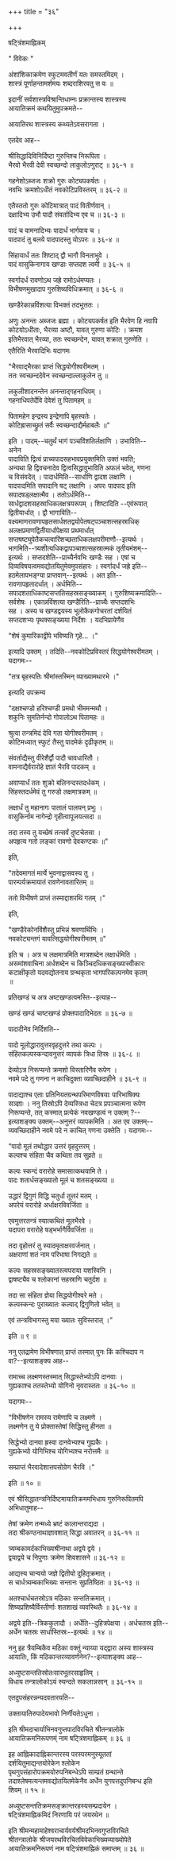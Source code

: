 +++
title = "३६"

+++


षट्त्रिंशमाह्निकम्  


" विवेकः "   

अंशांशिकाक्रमेण स्फुटमवतीर्णं यतः समस्तमिदम् ।  
शास्त्रं पूर्णाहन्तामर्शमयः शब्दराशिरवतु स वः ॥  

इदानीं सर्वशास्त्रविश्रान्तिधाम्नः प्रक्रान्तस्य शास्त्रस्य   
आयातिक्रमं कथयितुमुपक्रमते--  


आयातिरथ शास्त्रस्य कथ्यतेऽवसरागता ।  


एतदेव आह--   


श्रीसिद्धादिविनिर्दिष्टा गुरुभिश्च निरूपिता ।  
भैरवो भैरवी देवी स्वच्छन्दो लाकुलोऽणुराट् ॥ ३६-१ ॥  

गहनेशोऽब्जजः शक्रो गुरुः कोट्यपकर्षतः ।  
नवभिः क्रमशोऽधीतं नवकोटिप्रविस्तरम् ॥ ३६-२ ॥  

एतैस्ततो गुरुः कोटिमात्रात् पादं वितीर्णवान् ।  
दक्षादिभ्य उभौ पादौ संवर्तादिभ्य एव च ॥ ३६-३ ॥  

पादं च वामनादिभ्यः पादार्धं भार्गवाय च ।  
पादपादं तु बलये पादपादस्तु योऽपरः ॥ ३६-४ ॥  

सिंहायार्धं ततः शिष्टाद् द्वौ भागौ विनताभुवे ।  
पादं वासुकिनागाय खण्डाः सप्तदश त्वमी ॥ ३६-५ ॥  

स्वर्गादर्धं रावणोऽथ जह्रे रामोऽर्धमप्यतः ।  
विभीषणमुखादाप गुरुशिष्यविधिक्रमात् ॥ ३६-६ ॥  

खण्डैरेकान्नविंशत्या विभक्तं तदभूत्ततः ।  


अणुः अनन्तः अब्जजः ब्रह्मा । कोट्यपकर्षत इति भैरवेण हि नवापि   
कोटयोऽधीताः, भैरव्या अष्टौ, यावत् गुरुणा कोटिः । क्रमश   
इतिभैरवात् भैरव्या, ततः स्वच्छन्देन, यावत् शक्रात् गुरुणेति ।   
एतैरिति भैरवादिभिः यदागमः  

"भैरवाद्भैरका प्राप्तं सिद्धयोगीश्वरीमतम् ।  
ततः स्वच्छन्ददेवेन स्वच्छन्दाल्लाकुलेन तु ॥  

लकुलीशादनन्तेन अनन्ताद्गहनाधिपम् ।  
गहनाधिपतेर्देवि देवेशं तु पितामहम् ॥  

पितामहेन इन्द्रस्य इन्द्रेणापि बृहस्पतेः ।  
कोटिह्रासाच्छ्रुतं सर्वैः स्वच्छन्दाद्यैर्महाबलैः ॥"   

इति । पादम्--चतुर्थं भागं पञ्चविंशतिर्लक्षाणि । उभाविति--  
अनेन  
पादाविति द्वित्वं प्राच्यपादसहभावप्रयुक्तमिति उक्तं भवति;   
अन्यथा हि द्विवचनादेव द्वित्वसिद्धावुभाविति अफलं भवेत्, गणना   
च विसंवदेत् । पादार्धमिति--सार्धाणि द्वादश लक्षाणि ।   
पादपादमिति सपादानि षट् लक्षाणि । अपरः पादपाद इति   
सपादषड्लक्षात्मैव । ततोऽर्धमिति--  
सार्धद्वादशसहस्राधिकलक्षत्रयरूपम् । शिष्टादिति --एवंरूपात्   
द्वितीयार्धात् । द्वौ भागाविति--  
वक्ष्यमाणरावणापहृतसार्धशतद्वयोपेतषट्पञ्चाशत्सहस्राधिक्  
अलक्षप्रमाणद्वितीयार्धापेक्षया प्रथमार्धात्   
सप्तषष्ट्युपेतैकचत्वारिंशच्छताधिकलक्षपरीमाणौ--इत्यर्थः ।   
भागमिति--त्र्यशीत्यधिकद्वापञ्चाशत्सहस्रात्मकं तृतीयमंशम्--  
इत्यर्थः । सप्तदशेति--प्राच्यैर्नवभिः खण्डैः सह । एषां च   
दिव्यविषयत्वमवद्योतयितुमेवमुपसंहारः । स्वर्गादर्धं जह्रे इति--  
हठमेलापभङ्ग्या प्राप्तवान्--इत्यर्थः । अत इति--  
रावणापहृतादर्धात् । अर्धमिति--  
सपादशताधिकाष्टसप्ततिसहस्रसङ्ख्याकम् । गुरुशिष्यक्रमादिति--  
सर्वशेषः । एकान्नविंशत्या खण्डैरिति--प्राच्यैः सप्तदशभिः   
सह । अस्य च खण्डद्वयस्य भूलोकैकगोचरतां दर्शयितं   
सप्तदशभ्यः पृथक्सङ्ख्यया निर्देशः । यदभिप्रायेणैव  

"शेषं कुमारिकाद्वीपे भविष्यति गृहे… ।"  

इत्यादि उक्तम् । तदिति--नवकोटिप्रविस्तरं सिद्धयोगेश्वरीमतम् ।   
यदागमः--  

"तत्र बृहस्पतिः श्रीमांस्तस्मिन् व्याख्यामथारभे ।"  

इत्यादि उपक्रम्य   

"दक्षश्चण्डो हरिश्चण्डी प्रमथो भीममन्मथौ ।  
शकुनिः सुमतिर्नन्दो गोपालोऽथ पितामहः ॥  

श्रुत्वा तन्त्रमिदं देवि गता योगीश्वरीमतम् ।  
कोटिमध्यात् स्फुटं तैस्तु पादमेकं दृढीकृतम् ॥  

संवर्ताद्यैस्तु वीरेशैर्द्वौ पादौ चावधारितौ ।  
वामनाद्यैर्वरारोहे ज्ञातं भैरवि पादकम् ॥  

अवाप्यार्धं ततः शुक्रो बलिनन्दस्तदर्धकम् ।  
सिंहस्तदर्धमेवं तु गरुडो लक्षमात्रकम् ॥  

लक्षार्धं तु महानागः पातालं पालयन् प्रभुः ।  
वासुकिर्नाम नागेन्द्रो गृहीत्वापूजयत्सदा ॥  

तदा तस्य तु यच्छेषं तत्सर्वं दुष्टचेतसा ।  
अपहृत्य गतो लङ्कां रावणो देवकण्टकः ॥"   

इति,  

"तदेवमागतं मर्त्ये भुवनाद्वासवस्य तु ।  
पारम्पर्यक्रमायातं रावणेनावतारितम् ॥  

ततो विभीषणे प्राप्तं तस्माद्दाशरथिं गतम् ।"   

इति,  

"खण्डैरेकोनविंशैस्तु प्रभिन्नं श्रवणार्थिभिः ।  
नवकोट्यन्तगं यावत्सिद्धयोगीश्वरीमतम् ॥"   

इति च । अत्र च लक्षमात्रमिति मात्रशब्देन लक्षार्धमिति ।   
असमांशवाचिना अर्धशब्देन च किञ्चिदधिकसङ्ख्यास्वीकारः   
कटाक्षीकृतो यदवद्योतनाय ग्रन्थकृता भागपरिकल्पनमेव कृतम्   
॥   

प्रतिखण्डं च अत्र अष्टखण्डत्वमस्ति--इत्याह--  


खण्डं खण्डं चाष्टखण्डं प्रोक्तपादादिभेदतः ॥ ३६-७ ॥  


पादादीनेव निर्दिशति--  


पादो मूलोद्धारावुत्तरवृहदुत्तरे तथा कल्पः ।  
संहितकल्पस्कन्दावनुत्तरं व्यापकं त्रिधा तिस्रः ॥ ३६-८ ॥  

देव्योऽत्र निरूप्यन्ते क्रमशो विस्तारिणैव रूपेण ।  
नवमे पदे तु गणना न काचिदुक्ता व्यवच्छिदाहीने ॥ ३६-९ ॥  


पादाद्याश्च एताः प्रतिनियतग्रन्थपरिमाणविषयाः पारिभाषिक्यः   
सञ्ज्ञाः । ननु तिस्रोऽपि देव्यस्त्रिधा चेदत्र प्रपञ्चात्मना रूपेण   
निरूप्यन्ते, तत् कस्मात् प्रत्येकं नवखण्डत्वं न उक्तम् ?--  
इत्याशङ्क्य उक्तम्--अनुत्तरं व्यापकमिति । अत एव उक्तम्--  
व्यवच्छिदाहीने नवमे पदे न काचित् गणना उक्तेति । यदागमः--  

"पादो मूलं तथोद्धार उत्तरं वृहदुत्तरम् ।  
कल्पश्च संहिता चैव कथिता तव सुव्रते ॥  

कल्पः स्कन्दं वरारोहे समासात्कथयामि ते ।  
पादः शतार्धसङ्ख्यातो मूलं च शतसङ्ख्यया ॥  

उद्धारं द्विगुणं विद्धि चतुर्धा तूत्तरं मतम् ।  
अपरेयं वरारोहे अर्धाक्षरविवर्जिता ॥  

एवमुत्तरतन्त्रं स्यात्कथितं मूलभैरवे ।  
यदापरा वरारोहे षड्भर्भागैर्विवर्जिता ॥  

तदा वृहोत्तरं तु स्यादमृताक्षरवर्जनात् ।  
अक्षराणां शतं नाम परिभाषा निगद्यते ॥  

कल्पः सहस्रसङ्ख्यातस्त्वपराया यशस्विनि ।  
द्वाषष्ट्यैव च श्लोकानां सहस्राणि चतुर्दश ॥  

तदा सा संहिता ज्ञेया सिद्धयोगीश्वरे मते ।  
कल्पस्कन्दः पुराख्यातः कल्पाद् द्विगुणितो भवेत् ॥  

एवं तन्त्रविभागस्तु मया ख्यातः सुविस्तरात् ।"   

इति ॥ ९ ॥  

ननु एतद्रामेण विभीषणात् प्राप्तं तस्मात् पुनः किं कश्चिदाप न   
वा?--इत्याशङ्क्य आह--   


रामाच्च लक्ष्मणस्तस्मात् सिद्धास्तेभ्योऽपि दानवाः ।  
गुह्यकाश्च ततस्तेभ्यो योगिनो नृवरास्ततः ॥ ३६-१० ॥  


यदागमः--   

"विभीषणेन रामस्य रामेणापि च लक्ष्मणे ।  
लक्ष्मणेन तु ये प्रोक्तास्तेषां सिद्धिस्तु हीनता ॥  

सिद्धेभ्यो दानवा ह्रस्वा दानवेभ्यश्च गुह्यकैः ।  
गुह्यकेभ्यो योगिभिश्च योगिभ्यश्च नरोत्तमैः ॥  

सम्प्राप्तं भैरवादेशात्तपसोग्रेण भैरवि ।"   

इति ॥ १० ॥  

एवं श्रीसिद्धातन्त्रनिर्दिष्टमायातिक्रममभिधाय गुरुनिरूपितमपि   
अभिधातुमाह--  


तेषां क्रमेण तन्मध्ये भ्रष्टं कालान्तराद्यदा ।  
तदा श्रीकण्ठनाथाज्ञावशात् सिद्धा अवातरन् ॥ ३६-११ ॥  

त्र्यम्बकामर्दकाभिख्यश्रीनाथा अद्वये द्वये ।  
द्वयाद्वये च निपुणाः क्रमेण शिवशासने ॥ ३६-१२ ॥  

आद्यस्य चान्वयो जज्ञे द्वितीयो दुहितृक्रमात् ।  
स चार्धत्र्यम्बकाभिख्यः सन्तानः सुप्रतिष्ठितः ॥ ३६-१३ ॥  

अतश्चार्धचतस्रोऽत्र मठिकाः सन्ततिक्रमात् ।  
शिष्यप्रशिष्यैर्विस्तीर्णाः शतशाखं व्यवस्थितैः ॥ ३६-१४ ॥  


अद्वये इति--त्रिककुलादौ । अर्धेति--दुहित्रपेक्षया । अर्धचतस्र इति--  
अर्धेन चतस्रः सार्धास्तिस्रः--इत्यर्थः ॥ १४ ॥  

ननु इह त्रैयम्बिकैव मठिका वक्तुं न्याय्या यद्द्वारा अस्य शास्त्रस्य   
आयातिः, किं मठिकान्तरव्यावर्णनेन?--इत्याशङ्क्य आह--  


अध्युष्टसन्ततिस्रोतःसारभूतरसाहृतिम् ।  
विधाय तन्त्रालोकोऽयं स्यन्दते सकलान्नसान् ॥ ३६-१५ ॥  


एतदुपसंहरन्नन्यदवतारयति--  


उक्तायातिरुपादेयभावो निर्णीयतेऽधुना ।  




इति श्रीमदाचार्याभिनवगुप्तपादविरचिते श्रीतन्त्रालोके   
आयातिक्रमनिरूपणम्ं नाम षट्त्रिंशमाह्निकम् ॥ ३६ ॥   



इह आह्निकादाह्निकान्तरस्य परस्परमनुस्यूततां   
दर्शयितुमाद्यन्तयोरेकेन श्लोकेन   
पृथगुपसंहारोपक्रमयोरुपनिबन्धेऽपि साम्प्रतं ग्रन्थान्ते   
तदाश्लेषमत्यन्तमवद्योतयितमेकेनैव अर्धेन युगपत्तदुपनिबन्ध इति   
शिवम् ॥ १५ ॥  


अध्युष्टसन्ततिक्रमसङ्क्रान्तरहस्यसम्प्रदायेन ।  
षट्त्रिंशमाह्निकमिदं निरणायि परं जयरथेन ॥  



इति श्रीमन्महामाहेश्वराचार्यवर्यश्रीमदभिनवगुप्तविरचिते  
श्रीतन्त्रालोके श्रीजयरथविरचितविवेकाभिख्यव्याख्योपेते   
आयातिक्रमनिरूपणं नाम षट्त्रिंशमाह्निकं समाप्तम् ॥ ३६ ॥  

